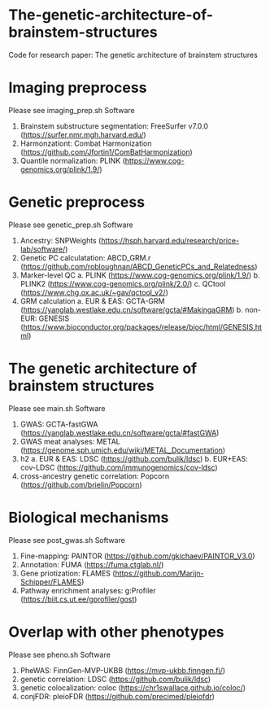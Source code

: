 # The-genetic-architecture-of-brainstem-structures
Code for research paper: The genetic architecture of brainstem structures

# Imaging preprocess
Please see imaging_prep.sh
Software
  1. Brainstem substructure segmentation: FreeSurfer v7.0.0 (https://surfer.nmr.mgh.harvard.edu/)
  2. Harmonzationt: Combat Harmonization (https://github.com/Jfortin1/ComBatHarmonization)
  3. Quantile normalization: PLINK (https://www.cog-genomics.org/plink/1.9/)
# Genetic preprocess
Please see genetic_prep.sh
Software
  1. Ancestry: SNPWeights (https://hsph.harvard.edu/research/price-lab/software/)
  2. Genetic PC calculatation: ABCD_GRM.r (https://github.com/robloughnan/ABCD_GeneticPCs_and_Relatedness)
  3. Marker-level QC
    a. PLINK (https://www.cog-genomics.org/plink/1.9/)
    b. PLINK2 (https://www.cog-genomics.org/plink/2.0/)
    c. QCtool (https://www.chg.ox.ac.uk/~gav/qctool_v2/)
  5. GRM calculation
    a. EUR & EAS: GCTA-GRM (https://yanglab.westlake.edu.cn/software/gcta/#MakingaGRM)
    b. non-EUR: GENESIS (https://www.bioconductor.org/packages/release/bioc/html/GENESIS.html)
# The genetic architecture of brainstem structures
Please see main.sh
Software
  1. GWAS: GCTA-fastGWA (https://yanglab.westlake.edu.cn/software/gcta/#fastGWA)
  2. GWAS meat analyses: METAL (https://genome.sph.umich.edu/wiki/METAL_Documentation)
  3. h2
       a. EUR & EAS: LDSC (https://github.com/bulik/ldsc)
       b. EUR+EAS: cov-LDSC (https://github.com/immunogenomics/cov-ldsc)
  4. cross-ancestry genetic correlation: Popcorn (https://github.com/brielin/Popcorn)
 # Biological mechanisms
 Please see post_gwas.sh
 Software
   1. Fine-mapping: PAINTOR (https://github.com/gkichaev/PAINTOR_V3.0)
   2. Annotation: FUMA (https://fuma.ctglab.nl/)
   3. Gene priotization: FLAMES (https://github.com/Marijn-Schipper/FLAMES)
   4. Pathway enrichment analyses: g:Profiler (https://biit.cs.ut.ee/gprofiler/gost)
# Overlap with other phenotypes
Please see pheno.sh
Software
  1. PheWAS: FinnGen-MVP-UKBB (https://mvp-ukbb.finngen.fi/)
  2. genetic correlation: LDSC (https://github.com/bulik/ldsc)
  3. genetic colocalization: coloc (https://chr1swallace.github.io/coloc/)
  4. conjFDR: pleioFDR (https://github.com/precimed/pleiofdr)
